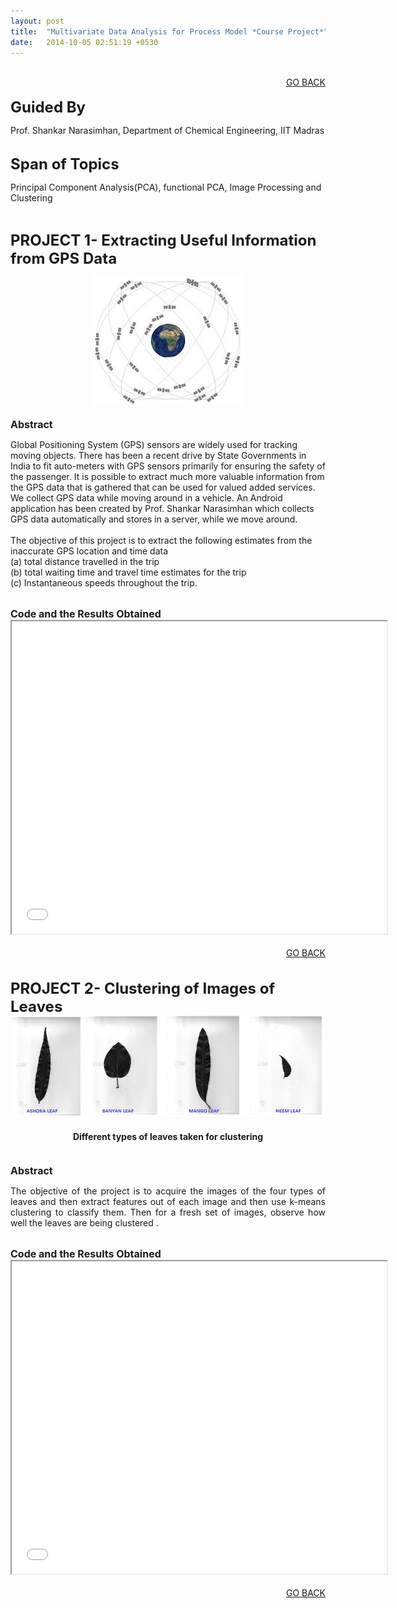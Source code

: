 ```yaml
---
layout: post
title:  "Multivariate Data Analysis for Process Model *Course Project*"
date:   2014-10-05 02:51:19 +0530
---
```



<br>
<div align="right"><a href="/project.html">GO BACK</a></div>
<br>
<font size="5"><b>Guided By</b></font>
<p>Prof. Shankar Narasimhan, Department of Chemical Engineering, IIT Madras</p>

<br>
<font size="5"><b>Span of Topics</b></font>
<p>Principal Component Analysis(PCA), functional PCA, Image Processing and Clustering</p>
<br>

<font size="5"><b>PROJECT 1- Extracting Useful Information from GPS Data</b></font>
<br>
<section role="banner" align="center">
<img src="/img/gps.jpg" />
</section>
<br>
<font size="3"><b>Abstract</b></font>
<br>
<p>Global Positioning System (GPS) sensors are widely used for tracking moving objects. There has
been a recent drive by State Governments in India to fit auto-meters with GPS sensors primarily for
ensuring the safety of the passenger. It is possible to extract much more valuable information from
the GPS data that is gathered that can be used for valued added services.
We collect GPS data while moving around in a vehicle. An Android application has been created by Prof. Shankar Narasimhan which 
collects GPS data automatically and stores in a server, while we move around.<br><br>The objective of this project is to extract the following
estimates from the inaccurate GPS location and time data <br>(a) total distance travelled in the trip<br>(b)
total waiting time and travel time estimates for the trip <br>(c) Instantaneous speeds throughout the trip.</p>
<br>
<font size="3"><b>Code and the Results Obtained</b></font>
<br>
<section role="banner" align="center">
<iframe src="/GPS.pdf" 
style="width:600px; height:500px;" frameborder="2"></iframe>
</section>

<br>
<div align="right"><a href="/project.html">GO BACK</a></div>
<br>

<br>
<font size="5"><b>PROJECT 2- Clustering of Images of Leaves</b></font>
<section role="banner">
<center><img src="/img/leaf.png" />
<h4>Different types of leaves taken for clustering</h4></center>
</section>
<br>
<font size="3"><b>Abstract</b></font>
<br>
<p align ="justify">The objective of the project is to acquire the images of the four types of leaves and then extract features out of each image and then use k-means clustering to classify them. Then for a fresh set of images, observe how well the leaves are being clustered .</p>
<br>
<font size="3"><b>Code and the Results Obtained</b></font>
<br>
<section role="banner" align="center">
<iframe src="/CLUSTERING.pdf" 
style="width:600px; height:500px;" frameborder="2"></iframe>
</section>

<br>
<div align="right"><a href="/project.html">GO BACK</a></div>
<br>




